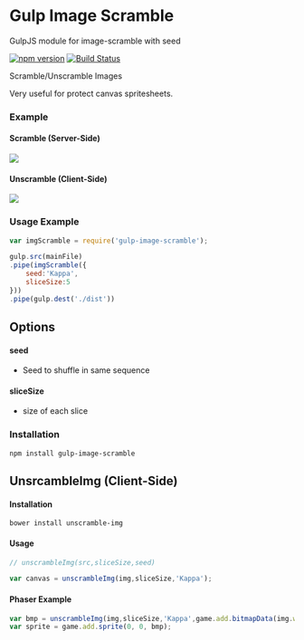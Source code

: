 # Gulp Image Scramble

GulpJS module for image-scramble with seed

[![npm version](https://badge.fury.io/js/gulp-image-scramble.svg)](https://badge.fury.io/js/gulp-image-scramble) [![Build Status](https://travis-ci.org/webcaetano/gulp-image-scramble.svg?branch=master)](https://travis-ci.org/webcaetano/gulp-image-scramble) 

Scramble/Unscramble Images

Very useful for protect canvas spritesheets.

### Example

#### Scramble (Server-Side)
![](http://i.imgur.com/4oReaij.png)

#### Unscramble (Client-Side)
![](http://i.imgur.com/AwfN1Gq.png)

### Usage Example

```javascript
var imgScramble = require('gulp-image-scramble');

gulp.src(mainFile)
.pipe(imgScramble({
	seed:'Kappa',
	sliceSize:5
}))
.pipe(gulp.dest('./dist'))
```

## Options

#### seed
- Seed to shuffle in same sequence

#### sliceSize
- size of each slice

### Installation 

```
npm install gulp-image-scramble
```


## UnsrcambleImg (Client-Side)

#### Installation
```
bower install unscramble-img
```

#### Usage 

```javascript
// unscrambleImg(src,sliceSize,seed)

var canvas = unscrambleImg(img,sliceSize,'Kappa');
```

#### Phaser Example

```javascript
var bmp = unscrambleImg(img,sliceSize,'Kappa',game.add.bitmapData(img.width,img.height));
var sprite = game.add.sprite(0, 0, bmp);
```
